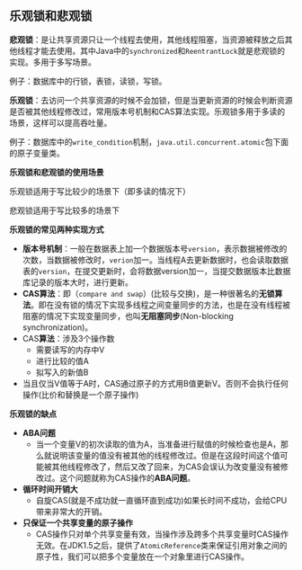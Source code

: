 ## 乐观锁和悲观锁

**悲观锁**：是让共享资源只让一个线程去使用，其他线程阻塞，当资源被释放之后其他线程才能去使用。其中Java中的`synchronized`和`ReentrantLock`就是悲观锁的实现。多用于多写场景。

例子：数据库中的行锁，表锁，读锁，写锁。

**乐观锁**：去访问一个共享资源的时候不会加锁，但是当更新资源的时候会判断资源是否被其他线程修改过，常用版本号机制和CAS算法实现。乐观锁多用于多读的场景，这样可以提高吞吐量。

例子：数据库中的`write_condition`机制，`java.util.concurrent.atomic`包下面的原子变量类。

**乐观锁和悲观锁的使用场景**

乐观锁适用于写比较少的场景下（即多读的情况下）

悲观锁适用于写比较多的场景下

**乐观锁的常见两种实现方式**

- **版本号机制**：一般在数据表上加一个数据版本号`version`，表示数据被修改的次数，当数据被修改时，`verion`加一。当线程A去更新数据时，也会读取数据表的`version`，在提交更新时，会将数据version加一，当提交数据版本比数据库记录的版本大时，进行更新。
- **CAS算法**：即（`compare and swap`）(比较与交换)，是一种很著名的**无锁算法**。即在没有锁的情况下实现多线程之间变量同步的方法，也是在没有线程被阻塞的情况下实现变量同步，也叫**无阻塞同步**(Non-blocking synchronization)。
- CAS**算法**：涉及3个操作数
  - 需要读写的内存中V
  - 进行比较的值A
  - 拟写入的新值B
- 当且仅当V值等于A时，CAS通过原子的方式用B值更新V。否则不会执行任何操作(比价和替换是一个原子操作)

**乐观锁的缺点**

- **ABA问题**
  - 当一个变量V的初次读取的值为A，当准备进行赋值的时候检查也是A，那么就说明该变量的值没有被其他的线程修改过。但是在这段时间这个值可能被其他线程修改了，然后又改了回来，为CAS会误认为改变量没有被修改过。这个问题就称为CAS操作的**ABA问题**。
- **循环时间开销大**
  - 自旋CAS(就是不成功就一直循环直到成功)如果长时间不成功，会给CPU带来非常大的开销。
- **只保证一个共享变量的原子操作**
  - CAS操作只对单个共享变量有效，当操作涉及跨多个共享变量时CAS操作无效。在JDK1.5之后，提供了`AtomicReference`类来保证引用对象之间的原子性，我们可以把多个变量放在一个对象里进行CAS操作。


